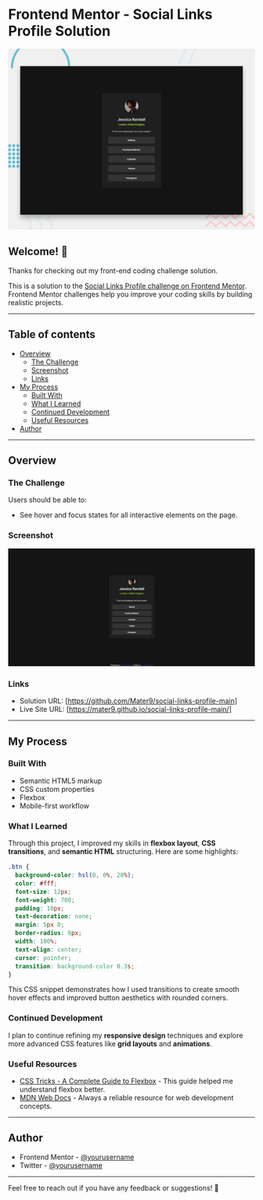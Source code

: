 # Frontend Mentor - Social Links Profile Solution

![Design preview for the Social Links Profile coding challenge](./preview.jpg)

## Welcome! 👋

Thanks for checking out my front-end coding challenge solution.

This is a solution to the [Social Links Profile challenge on Frontend Mentor](https://www.frontendmentor.io/challenges/social-links-profile-UG32l9m6dQ). Frontend Mentor challenges help you improve your coding skills by building realistic projects.

---

## Table of contents

- [Overview](#overview)
  - [The Challenge](#the-challenge)
  - [Screenshot](#screenshot)
  - [Links](#links)
- [My Process](#my-process)
  - [Built With](#built-with)
  - [What I Learned](#what-i-learned)
  - [Continued Development](#continued-development)
  - [Useful Resources](#useful-resources)
- [Author](#author)

---

## Overview

### The Challenge

Users should be able to:

- See hover and focus states for all interactive elements on the page.

### Screenshot

![Final preview of the project](./screenshot.png)

### Links

- Solution URL: [https://github.com/Mater9/social-links-profile-main]
- Live Site URL: [https://mater9.github.io/social-links-profile-main/]

---

## My Process

### Built With

- Semantic HTML5 markup
- CSS custom properties
- Flexbox
- Mobile-first workflow

### What I Learned

Through this project, I improved my skills in **flexbox layout**, **CSS transitions**, and **semantic HTML** structuring. Here are some highlights:

```css
.btn {
  background-color: hsl(0, 0%, 20%);
  color: #fff;
  font-size: 12px;
  font-weight: 700;
  padding: 10px;
  text-decoration: none;
  margin: 5px 0;
  border-radius: 8px;
  width: 100%;
  text-align: center;
  cursor: pointer;
  transition: background-color 0.3s;
}
```

This CSS snippet demonstrates how I used transitions to create smooth hover effects and improved button aesthetics with rounded corners.

### Continued Development

I plan to continue refining my **responsive design** techniques and explore more advanced CSS features like **grid layouts** and **animations**.

### Useful Resources

- [CSS Tricks - A Complete Guide to Flexbox](https://css-tricks.com/snippets/css/a-guide-to-flexbox/) - This guide helped me understand flexbox better.
- [MDN Web Docs](https://developer.mozilla.org/en-US/) - Always a reliable resource for web development concepts.

---

## Author

- Frontend Mentor - [@yourusername](https://www.frontendmentor.io/profile/yourusername)
- Twitter - [@yourusername](https://www.twitter.com/yourusername)

---

Feel free to reach out if you have any feedback or suggestions! 🚀
